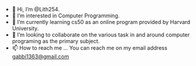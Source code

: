 - 👋 Hi, I’m @Lith254.
- 👀 I’m interested in Computer Programming. 
- 🌱 I’m currently learning cs50 as an online program provided by Harvard University.
- 💞️ I’m looking to collaborate on the various task in and around computer programing as the primary subject.
- 📫 How to reach me ... You can reach me on my email address gabbi1363@gmail.com

<!---
Lith254/Lith254 is a ✨ special ✨ repository because its `README.md` (this file) appears on your GitHub profile.
You can click the Preview link to take a look at your changes.
--->
